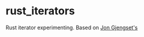 # rust_iterators

Rust iterator experimenting. Based on [Jon Gjengset's](https://www.youtube.com/redirect?redir_token=QUFFLUhqbU1vbmFLRlEybWZmQkNnMHdQVENpZHRwbFliUXxBQ3Jtc0trSS1wNHVmUXVfeFh5LTk2U1VQeEpFMUg5Mnplc19xbzZSN1JIa3ZxNnZVRFVaU3B3eHU3RFBOaDNFTlJWOHItSE5oeU5NZGpyWmxXQ3dIelNzWmhFME80T0RSTjFtdW5JemZoY3VfbV95cVhmalV6Zw%3D%3D&event=video_description&v=yozQ9C69pNs&q=https%3A%2F%2Fgist.github.com%2Fjonhoo%2Fdd63b720fa4a220ea845a77e2d75831e)
